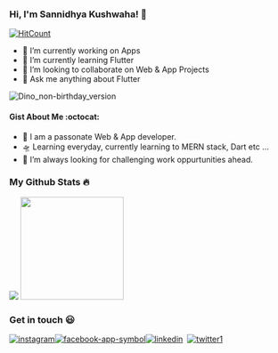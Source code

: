 ### Hi, I'm Sannidhya Kushwaha! 👋

[![HitCount](http://hits.dwyl.com/sannidhya-kushwaha/sannidhya-kushwaha.svg)](http://hits.dwyl.com/sannidhya-kushwaha/sannidhya-kushwaha)

- 🔭 I’m currently working on Apps
- 🌱 I’m currently learning Flutter
- 👯 I’m looking to collaborate on Web & App Projects
- 💬 Ask me anything about Flutter

![Dino_non-birthday_version](https://user-images.githubusercontent.com/73152930/99987734-d4b7d200-2dd6-11eb-9a06-4242a2fccb64.gif)

#### Gist About Me :octocat:

- 🎤 I am a passonate Web & App developer.
- 🛸 Learning everyday, currently learning to MERN stack, Dart etc ...
- 🌋 I’m always looking for challenging work oppurtunities ahead.

### My Github Stats :fire:

<img src="https://github-readme-stats.vercel.app/api?username=sannidhya-kushwaha&&show_icons=true&title_color=ffffff&icon_color=bb2acf&text_color=daf7dc&bg_color=191919">
<img src="https://github-readme-stats.vercel.app/api/top-langs/?username=sannidhya-kushwaha&layout=compact" height="185">


### Get in touch :smiley:

<a href="https://www.instagram.com/sannidhya_kushwaha" target="_blank">![instagram](https://user-images.githubusercontent.com/73152930/100047601-dade9a80-2e38-11eb-81f7-f5485201dcf7.png)</a><a href="https://www.facebook.com/sannidhya.kushwaha/100004982791671" target="_blank">![facebook-app-symbol](https://user-images.githubusercontent.com/73152930/100055497-f1d9b880-2e49-11eb-8a80-f16a9524b7d8.png)</a><a href="https://https://www.linkedin.com/in/sannidhya-kushwaha" target="_blank">![linkedin](https://user-images.githubusercontent.com/73152930/100047603-dca85e00-2e38-11eb-959a-69da505c532f.png)</a>&nbsp; <a href="https://twitter.com/__Sannidhya__" target="_blank">![twitter1](https://user-images.githubusercontent.com/73152930/100055492-f00ff500-2e49-11eb-99bd-1400d37b9103.png)</a>
